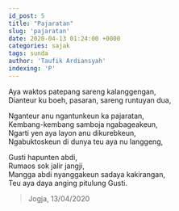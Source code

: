 ```yaml
---
id_post: 5
title: "Pajaratan"
slug: 'pajaratan'
date: 2020-04-13 01:24:00 +0000
categories: sajak
tags: sunda
author: 'Taufik Ardiansyah'
indexing: 'P'
---
```

Aya waktos patepang sareng kalanggengan,  
Dianteur ku boeh, pasaran, sareng runtuyan dua,  

Nganteur anu ngantunkeun ka pajaratan,  
Kembang-kembang samboja ngabageakeun,  
Ngarti yen aya layon anu dikurebkeun,  
Ngabuktoskeun di dunya teu aya nu langgeng,  

Gusti hapunten abdi,  
Rumaos sok jalir jangji,  
Mangga abdi nyanggakeun sadaya kakirangan,  
Teu aya daya anging pitulung Gusti.

>Jogja, 13/04/2020
